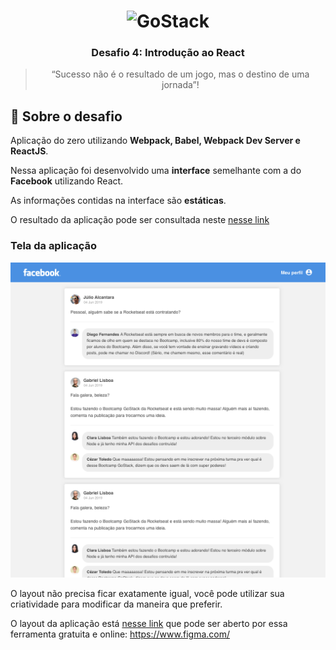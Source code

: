 <h1 align="center">
    <img alt="GoStack" src="https://rocketseat-cdn.s3-sa-east-1.amazonaws.com/bootcamp-header.png" width="200px" />
</h1>

<h3 align="center">
  Desafio 4: Introdução ao React
</h3>

<blockquote align="center">“Sucesso não é o resultado de um jogo, mas o destino de uma jornada”!</blockquote>

## :rocket: Sobre o desafio

Aplicação do zero utilizando **Webpack, Babel, Webpack Dev Server e ReactJS**.

Nessa aplicação foi desenvolvido uma **interface** semelhante com a do **Facebook** utilizando React.

As informações contidas na interface são **estáticas**.

O resultado da aplicação pode ser consultada neste [nesse link](https://alannsiqueira-bootcamp-gostack-desafio-04.netlify.com/)

### Tela da aplicação

![Facebook](.github/facebook.png)

O layout não precisa ficar exatamente igual, você pode utilizar sua criatividade para modificar da maneira que preferir.

O layout da aplicação está [nesse link](.github/layout.sketch) que pode ser aberto por essa ferramenta gratuita e online: https://www.figma.com/
